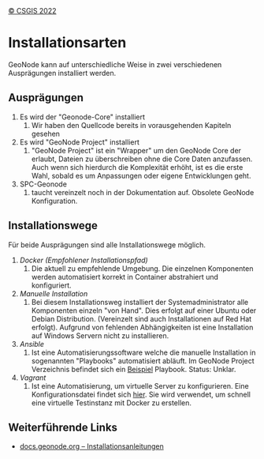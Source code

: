 <!-- the Menu -->
<link rel="stylesheet" media="all" href="../styles.css" />
<div id="logo"><a href="https://csgis.de">© CSGIS 2022</a></div>
<div id="menu"></div>
<div id="jumpMenu"></div>
<script src="../menu.js"></script>
<script src="../jumpmenu.js"></script>
<!-- the Menu -->


# Installationsarten

GeoNode kann auf unterschiedliche Weise in zwei verschiedenen Ausprägungen installiert werden.

## Ausprägungen

1. Es wird der "Geonode-Core" installiert
   1. Wir haben den Quellcode bereits in vorausgehenden Kapiteln gesehen
2. Es wird "GeoNode Project" installiert
   1. "GeoNode Project" ist ein "Wrapper" um den GeoNode Core der erlaubt, Dateien zu überschreiben ohne die Core Daten anzufassen. Auch wenn sich hierdurch die Komplexität erhöht, ist es die erste Wahl, sobald es um Anpassungen oder eigene Entwicklungen geht.
3. SPC-Geonode 
   1. taucht vereinzelt noch in der Dokumentation auf. Obsolete GeoNode Konfiguration.

## Installationswege

Für beide Ausprägungen sind alle Installationswege möglich.

1. *Docker (Empfohlener Installationspfad)*
   1. Die aktuell zu empfehlende Umgebung. Die einzelnen Komponenten werden automatisiert korrekt in Container abstrahiert und konfiguriert.
2. *Manuelle Installation*
   1. Bei diesem Installationsweg installiert der Systemadministrator alle Komponenten einzeln "von Hand". Dies erfolgt auf einer Ubuntu oder Debian Distribution. (Vereinzelt sind auch Installationen auf Red Hat erfolgt). Aufgrund von fehlenden Abhängigkeiten ist eine Installation auf Windows Servern nicht zu installieren.
3. *Ansible*
   1. Ist eine Automatisierungssoftware welche die manuelle Installation in sogenannten "Playbooks" automatisiert abläuft. Im GeoNode Project Verzeichnis befindet sich ein [Beispiel](https://github.com/GeoNode/geonode-project/blob/master/playbook.yml) Playbook. Status: Unklar.
4. *Vagrant*
   1. Ist eine Automatisierung, um virtuelle Server zu konfigurieren. Eine Konfigurationsdatei findet sich [hier](https://github.com/GeoNode/geonode-project/blob/master/Vagrantfile). Sie wird verwendet, um schnell eine virtuelle Testinstanz mit Docker zu erstellen.

## Weiterführende Links

- [docs.geonode.org – Installationsanleitungen](https://docs.geonode.org/en/master/install/advanced/index.html)


